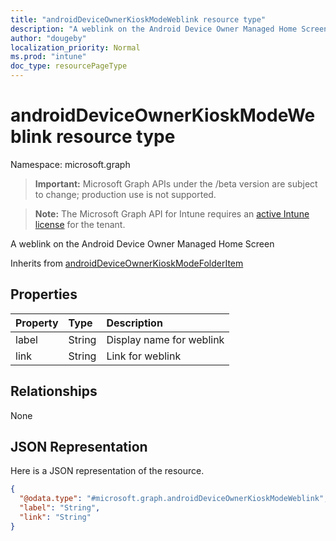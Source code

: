 ```yaml
---
title: "androidDeviceOwnerKioskModeWeblink resource type"
description: "A weblink on the Android Device Owner Managed Home Screen"
author: "dougeby"
localization_priority: Normal
ms.prod: "intune"
doc_type: resourcePageType
---
```


# androidDeviceOwnerKioskModeWeblink resource type

Namespace: microsoft.graph

> **Important:** Microsoft Graph APIs under the /beta version are subject to change; production use is not supported.

> **Note:** The Microsoft Graph API for Intune requires an [active Intune license](https://go.microsoft.com/fwlink/?linkid=839381) for the tenant.

A weblink on the Android Device Owner Managed Home Screen


Inherits from [androidDeviceOwnerKioskModeFolderItem](../resources/intune-deviceconfig-androiddeviceownerkioskmodefolderitem.md)

## Properties
|Property|Type|Description|
|:---|:---|:---|
|label|String|Display name for weblink|
|link|String|Link for weblink|

## Relationships
None

## JSON Representation
Here is a JSON representation of the resource.
<!-- {
  "blockType": "resource",
  "@odata.type": "microsoft.graph.androidDeviceOwnerKioskModeWeblink"
}
-->
``` json
{
  "@odata.type": "#microsoft.graph.androidDeviceOwnerKioskModeWeblink",
  "label": "String",
  "link": "String"
}
```



